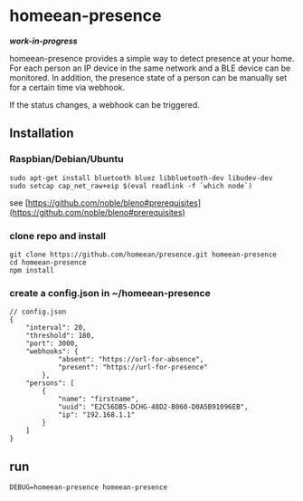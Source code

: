 # homeean-presence

***work-in-progress***

homeean-presence provides a simple way to detect presence at your home. For each person an IP device in the same network and a BLE device can be monitored. In addition, the presence state of a person can be manually set for a certain time via webhook.

If the status changes, a webhook can be triggered.

## Installation

### Raspbian/Debian/Ubuntu

```
sudo apt-get install bluetooth bluez libbluetooth-dev libudev-dev
sudo setcap cap_net_raw+eip $(eval readlink -f `which node`)
```
see [https://github.com/noble/bleno#prerequisites](https://github.com/noble/bleno#prerequisites)

### clone repo and install
```
git clone https://github.com/homeean/presence.git homeean-presence
cd homeean-presence
npm install
```

### create a config.json in ~/homeean-presence
```
// config.json
{
    "interval": 20,
    "threshold": 180,
    "port": 3000,
    "webhooks": {
            "absent": "https://url-for-absence",
            "present": "https://url-for-presence"
        },
    "persons": [
        {
            "name": "firstname",
            "uuid": "E2C56DB5-DCHG-48D2-B060-D0A5B91096EB",
            "ip": "192.168.1.1"
        }
    ]
}
```

## run
```
DEBUG=homeean-presence homeean-presence
```
